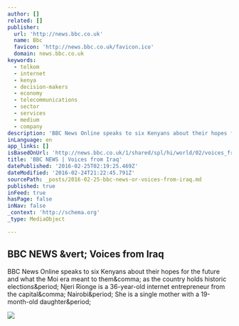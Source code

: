 ```yaml
---
author: []
related: []
publisher:
  url: 'http://news.bbc.co.uk'
  name: Bbc
  favicon: 'http://news.bbc.co.uk/favicon.ico'
  domain: news.bbc.co.uk
keywords:
  - telkom
  - internet
  - kenya
  - decision-makers
  - economy
  - telecommunications
  - sector
  - services
  - medium
  - company
description: 'BBC News Online speaks to six Kenyans about their hopes for the future and what the Moi era meant to them, as the country holds historic elections. Njeri Rionge is a 36-year-old internet entrepreneur from the capital, Nairobi. She is a single mother with a 19-month-old daughter.'
inLanguage: en
app_links: []
isBasedOnUrl: 'http://news.bbc.co.uk/1/shared/spl/hi/world/02/voices_from_kenya/html/rionge.stm'
title: 'BBC NEWS | Voices from Iraq'
datePublished: '2016-02-25T02:19:25.469Z'
dateModified: '2016-02-24T21:22:45.791Z'
sourcePath: _posts/2016-02-25-bbc-news-or-voices-from-iraq.md
published: true
inFeed: true
hasPage: false
inNav: false
_context: 'http://schema.org'
_type: MediaObject

---
```

<article style=""><h1>BBC NEWS &amp;vert; Voices from Iraq</h1><p>BBC News Online speaks to six Kenyans about their hopes for the future and what the Moi era meant to them&amp;comma; as the country holds historic elections&amp;period; Njeri Rionge is a 36-year-old internet entrepreneur from the capital&amp;comma; Nairobi&amp;period; She is a single mother with a 19-month-old daughter&amp;period;</p><img src="http://news.bbc.co.uk/nol/shared/spl/hi/world/02/voices_from_kenya/img/rionge_455.jpg" /></article>